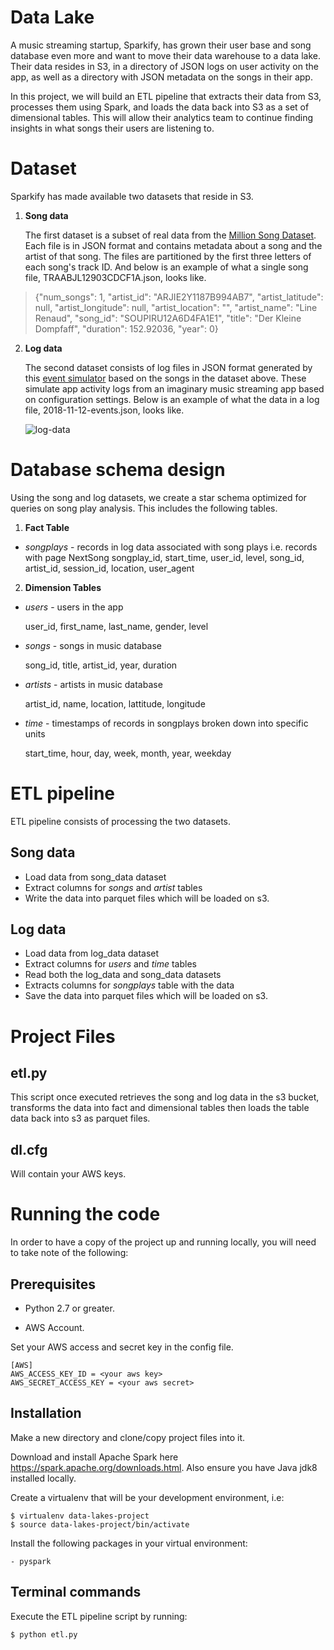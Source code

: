 # Data Lake
A music streaming startup, Sparkify, has grown their user base and song database even more and want to move their data warehouse to a data lake. Their data resides in S3, in a directory of JSON logs on user activity on the app, as well as a directory with JSON metadata on the songs in their app.

In this project, we will build an ETL pipeline that extracts their data from S3, processes them using Spark, and loads the data back into S3 as a set of dimensional tables. This will allow their analytics team to continue finding insights in what songs their users are listening to.

# Dataset
Sparkify has made available two datasets that reside in S3.

1. **Song data**

   The first dataset is a subset of real data from the [Million Song Dataset](https://labrosa.ee.columbia.edu/millionsong/). Each file is in JSON format and contains metadata about a song and the artist of that song. The files are partitioned by the first three letters of each song's track ID. And below is an example of what a single song file, TRAABJL12903CDCF1A.json, looks like.
   
  > {"num_songs": 1, "artist_id": "ARJIE2Y1187B994AB7", "artist_latitude": null, "artist_longitude": null, "artist_location": "", "artist_name": "Line Renaud", "song_id": "SOUPIRU12A6D4FA1E1", "title": "Der Kleine Dompfaff", "duration": 152.92036, "year": 0}

    
2. **Log data**

    The second dataset consists of log files in JSON format generated by this [event simulator](https://github.com/Interana/eventsim) based on the songs in the dataset above. These simulate app activity logs from an imaginary music streaming app based on configuration settings. Below is an example of what the data in a log file, 2018-11-12-events.json, looks like.

    ![log-data](https://user-images.githubusercontent.com/4745018/112245185-6a287d00-8c76-11eb-99be-c8e246481aa9.png)

    
# Database schema design
Using the song and log datasets, we create a star schema optimized for queries on song play analysis. This includes the following tables.
1. **Fact Table**
  - *songplays* - records in log data associated with song plays i.e. records with page NextSong
    songplay_id, start_time, user_id, level, song_id, artist_id, session_id, location, user_agent
  
2. **Dimension Tables**
  - *users* - users in the app
  
      user_id, first_name, last_name, gender, level
      
  - *songs* - songs in music database
  
      song_id, title, artist_id, year, duration
      
  - *artists* - artists in music database
  
      artist_id, name, location, lattitude, longitude
      
  - *time* - timestamps of records in songplays broken down into specific units
  
      start_time, hour, day, week, month, year, weekday
      
# ETL pipeline
ETL pipeline consists of processing the two datasets.

## Song data
- Load data from song_data dataset 
- Extract columns for *songs* and *artist* tables
- Write the data into parquet files which will be loaded on s3.
    
## Log data
- Load data from log_data dataset 
- Extract columns for *users* and *time* tables
- Read both the log_data and song_data datasets
- Extracts columns for *songplays* table with the data
- Save the data into parquet files which will be loaded on s3.

# Project Files

## etl.py
This script once executed retrieves the song and log data in the s3 bucket, transforms the data into fact and dimensional tables then loads the table data back into s3 as parquet files.

## dl.cfg
Will contain your AWS keys.

# Running the code
In order to have a copy of the project up and running locally, you will need to take note of the following:

## Prerequisites
- Python 2.7 or greater.

- AWS Account.

Set your AWS access and secret key in the config file.

    [AWS]
    AWS_ACCESS_KEY_ID = <your aws key>
    AWS_SECRET_ACCESS_KEY = <your aws secret>

## Installation
Make a new directory and clone/copy project files into it.

Download and install Apache Spark here https://spark.apache.org/downloads.html. Also ensure you have Java jdk8 installed locally.

Create a virtualenv that will be your development environment, i.e:

    $ virtualenv data-lakes-project
    $ source data-lakes-project/bin/activate

Install the following packages in your virtual environment:
 
    - pyspark

## Terminal commands
Execute the ETL pipeline script by running:

    $ python etl.py
